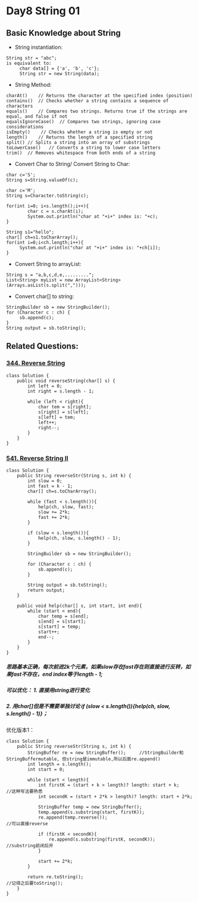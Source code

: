 # Day8 String 01

##  Basic Knowledge about String
- String instantiation:
```
String str = "abc";
is equivalent to:
     char data[] = {'a', 'b', 'c'};
     String str = new String(data);
```

- String Method: 
```
charAt()	// Returns the character at the specified index (position)
contains()	// Checks whether a string contains a sequence of characters
equals()	// Compares two strings. Returns true if the strings are equal, and false if not
equalsIgnoreCase()	// Compares two strings, ignoring case considerations
isEmpty()	 // Checks whether a string is empty or not
length()	// Returns the length of a specified string
split()	// Splits a string into an array of substrings
toLowerCase()	// Converts a string to lower case letters
trim()	// Removes whitespace from both ends of a string
```

- Convert Char to String/ Convert String to Char: 
```
char c='S';  
String s=String.valueOf(c); 

char c='M';    
String s=Character.toString(c);  

for(int i=0; i<s.length();i++){  
        char c = s.charAt(i);  
        System.out.println("char at "+i+" index is: "+c);  
} 

String s1="hello";    
char[] ch=s1.toCharArray();    
for(int i=0;i<ch.length;i++){    
     System.out.println("char at "+i+" index is: "+ch[i]);   
}  
```
- Convert String to arrayList:
```
String s = "a,b,c,d,e,.........";
List<String> myList = new ArrayList<String>(Arrays.asList(s.split(",")));
```
- Convert char[] to string:
```
StringBuilder sb = new StringBuilder();
for (Character c : ch) {
     sb.append(c);
}
String output = sb.toString();
```

## Related Questions:
### [344. Reverse String](https://leetcode.com/problems/reverse-string/description/)
```
class Solution {
    public void reverseString(char[] s) {
        int left = 0;
        int right = s.length - 1;

        while (left < right){
            char tem = s[right];
            s[right] = s[left];
            s[left] = tem;
            left++;
            right--;
        }
    }
}
```

### [541. Reverse String II](https://leetcode.com/problems/reverse-string-ii/description/)
```
class Solution {
    public String reverseStr(String s, int k) {
        int slow = 0;
        int fast = k - 1;
        char[] ch=s.toCharArray();  

        while (fast < s.length()){
            help(ch, slow, fast);
            slow += 2*k;
            fast += 2*k;
        }

        if (slow < s.length()){
            help(ch, slow, s.length() - 1);
        }

        StringBuilder sb = new StringBuilder();
 
        for (Character c : ch) {
            sb.append(c);
        }
        
        String output = sb.toString();
        return output;
    }

    public void help(char[] s, int start, int end){
        while (start < end){
            char temp = s[end];
            s[end] = s[start];
            s[start] = temp;
            start++;
            end--;
        }
    }
}   
```
##### 思路基本正确，每次前进2k个元素，如果slow存在fast存在则直接进行反转，如果fast不存在，end index等于length - 1;
##### 可以优化： 1. 直接用string进行变化
#####           2. 用char[]但是不需要单独讨论  if (slow < s.length()){help(ch, slow, s.length() - 1)}；

优化版本1：
```
class Solution {
    public String reverseStr(String s, int k) {
        StringBuffer re = new StringBuffer();     //StringBuilder和StringBuffermutable, 但string是immutable,所以后面re.append()
        int length = s.length();
        int start = 0;

        while (start < length){
            int firstK = (start + k > length)? length: start + k;          //这种写法要熟悉
            int secondK = (start + 2*k > length)? length: start + 2*k;

            StringBuffer temp = new StringBuffer();
            temp.append(s.substring(start, firstK));
            re.append(temp.reverse());                                    //可以直接reverse

            if (firstK < secondK){
                re.append(s.substring(firstK, secondK));                  //substring前闭后开
            }
            
            start += 2*k;
        }

        return re.toString();                                            //记得之后要toString();
    }
}
```
